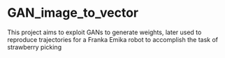 # GAN_image_to_vector
This project aims to exploit GANs to generate weights, later used to reproduce trajectories for a Franka Emika robot to accomplish the task of strawberry picking 

